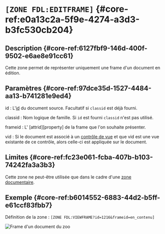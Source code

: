# `[ZONE FDL:EDITFRAME]` {#core-ref:e0a13c2a-5f9e-4274-a3d3-b3fc530cb204}

## Description  {#core-ref:6127fbf9-146d-400f-9502-e6ae8e91cc61}

Cette zone permet de représenter uniquement une frame d'un document en 
édition.

## Paramètres {#core-ref:97dce35d-1527-4484-aa13-b741281e9ed4}

id
:    L'[id][id_document] du document source. Facultatif si `classid` est déjà
    fourni.

classid
:   Nom logique de famille. Si `id` est fourni `classid` n'est pas utilisé.

frameid
:   L' [attrid][property] de la frame que l'on souhaite présenter.

vid
:   Si le document est associé à un [contrôle de vue][cdv] et que vid est une 
    vue existante de ce contrôle, alors celle-ci est appliquée sur le document.


## Limites {#core-ref:fc23e061-fcba-407b-b103-74242fa3a3b3}

Cette zone ne peut-être utilisée que dans le cadre d'une 
[zone documentaire][zoneDocumentaire].

## Exemple {#core-ref:b6014552-6883-44d2-b5ff-e61ccf83fbb7}

Définition de la zone : `[ZONE FDL:VIEWFRAME?id=1216&frameid=en_contenu]`

![ Frame d'un document du zoo ](images/zones_actions/zone_fdl_edit_frame_basic.png)

<!-- link -->

[id_document]:      #core-ref:9aa8edfa-2f2a-11e2-aaec-838a12b40353 "Propriété ID"
[cdv]:              #core-ref:017f061a-7c12-42f8-aa9b-276cf706e7e0
[zoneDocumentaire]:     #core-ref:49b96dc9-64e9-4f5a-a167-396282625c1e